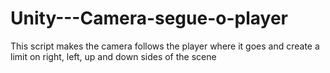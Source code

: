 # Unity---Camera-segue-o-player
This script makes the camera follows the player where it goes and create a limit on right, left, up and down sides of the scene
